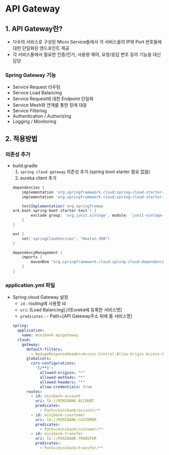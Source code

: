 # API Gateway

## 1. API Gateway란?
- 다수의 서비스로 구성된 Micro Service들에서 각 서비스들의 IP와 Port 번호들에 대한 단일화된 엔드포인트 제공
- 각 서비스들에서 필요한 인증/인가, 사용량 제어, 요청/응답 변조 등의 기능을 대신 담당

### Spring Gateway 기능
- Service Request 라우팅
- Service Load Balancing
- Service Request에 대한 Endpoint 단일화
- Service Mesh와 연계를 통한 장애 대응
- Service Filtering
- Authentication / Authorizing
- Logging / Monitoring


## 2. 적용방법

### 의존성 추가
- build.gradle
    1. `spring cloud gateway` 의존성 추가 (spring boot starter 필요 없음)
    2. eureka client 추가
    ```gradle
    dependencies {
        implementation 'org.springframework.cloud:spring-cloud-starter-gateway'
        implementation 'org.springframework.cloud:spring-cloud-starter-netflix-eureka-client'
    
        testImplementation('org.springframew
  ork.boot:spring-boot-starter-test') {
            exclude group: 'org.junit.vintage', module: 'junit-vintage-engine'
        }
    }
    
    ext {
        set('springCloudVersion', "Hoxton.SR8")
    }
    
    dependencyManagement {
        imports {
            mavenBom "org.springframework.cloud:spring-cloud-dependencies:${springCloudVersion}"
        }
    }
    ```
  
### application.yml 파일
- Spring cloud Gateway 설정
    + `id` : routing에 사용할 id
    + `uri`: [Load Balancing]://[Eureka에 등록한 서비스명]
    + `predicates` : - Path=[API Gateway주소 뒤에 올 서비스명] 
    ```yaml
    spring:
      application:
        name: minibank-apigateway
      cloud:
        gateway:
          default-filters:
            - DedupeResponseHeader=Access-Control-Allow-Origin Access-Control-Allow-Credentials, RETAIN_UNIQUE
          globalcors:
            cors-configurations:
              '[/**]':
                allowed-origins: "*"
                allowed-methods: "*"
                allowed-headers: "*"
                allow-credentials: true
          routes:
            - id: minibank-account
              uri: lb://MINIBANK-ACCOUNT
              predicates:
                - Path=/minibank/account/**
            - id: minibank-coustomer
              uri: lb://MINIBANK-CUSTOMER
              predicates:
                - Path=/minibank/customer/**
            - id: minibank-transfer
              uri: lb://MINIBANK-TRANSFER
              predicates:
                - Path=/minibank/transfer/**
    ```